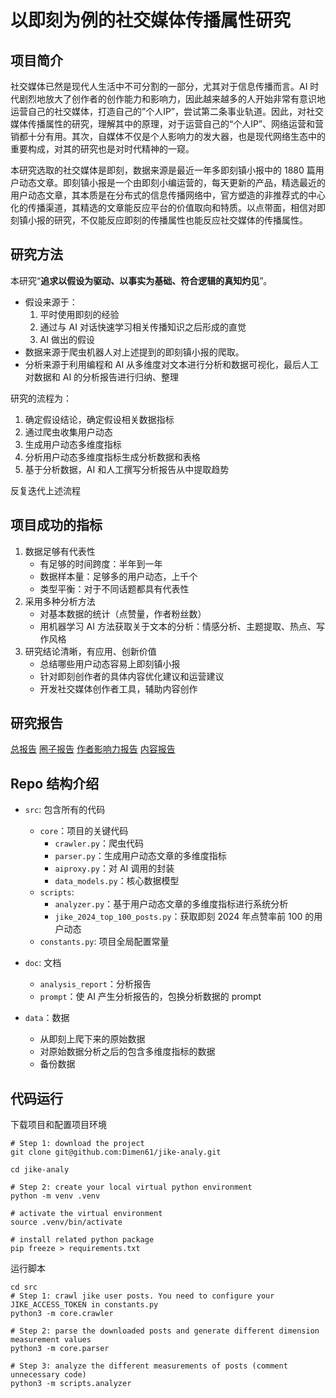 # 以即刻为例的社交媒体传播属性研究

## 项目简介
社交媒体已然是现代人生活中不可分割的一部分，尤其对于信息传播而言。AI 时代剧烈地放大了创作者的创作能力和影响力，因此越来越多的人开始非常有意识地运营自己的社交媒体，打造自己的”个人IP”，尝试第二条事业轨道。因此，对社交媒体传播属性的研究，理解其中的原理，对于运营自己的“个人IP”、网络运营和营销都十分有用。其次，自媒体不仅是个人影响力的发大器，也是现代网络生态中的重要构成，对其的研究也是对时代精神的一窥。

本研究选取的社交媒体是即刻，数据来源是最近一年多即刻镇小报中的 1880 篇用户动态文章。即刻镇小报是一个由即刻小编运营的，每天更新的产品，精选最近的用户动态文章，其本质是在分布式的信息传播网络中，官方塑造的非推荐式的中心化的传播渠道，其精选的文章能反应平台的价值取向和特质。以点带面，相信对即刻镇小报的研究，不仅能反应即刻的传播属性也能反应社交媒体的传播属性。

## 研究方法
本研究“**追求以假设为驱动、以事实为基础、符合逻辑的真知灼见**”。
- 假设来源于：
  1. 平时使用即刻的经验
  2. 通过与 AI 对话快速学习相关传播知识之后形成的直觉
  3. AI 做出的假设
- 数据来源于爬虫机器人对上述提到的即刻镇小报的爬取。
- 分析来源于利用编程和 AI 从多维度对文本进行分析和数据可视化，最后人工对数据和 AI 的分析报告进行归纳、整理

研究的流程为：
1. 确定假设结论，确定假设相关数据指标
2. 通过爬虫收集用户动态
3. 生成用户动态多维度指标
4. 分析用户动态多维度指标生成分析数据和表格
5. 基于分析数据，AI 和人工撰写分析报告从中提取趋势

反复迭代上述流程

## 项目成功的指标
1. 数据足够有代表性
    - 有足够的时间跨度：半年到一年
    - 数据样本量：足够多的用户动态，上千个
    - 类型平衡：对于不同话题都具有代表性
2. 采用多种分析方法
    - 对基本数据的统计（点赞量，作者粉丝数）
    - 用机器学习 AI 方法获取关于文本的分析：情感分析、主题提取、热点、写作风格
3. 研究结论清晰，有应用、创新价值
    - 总结哪些用户动态容易上即刻镇小报
    - 针对即刻创作者的具体内容优化建议和运营建议
    - 开发社交媒体创作者工具，辅助内容创作

## 研究报告
[总报告](./doc/analysis_report/summary.md)
[圈子报告](./doc/analysis_report/topic.md)
[作者影响力报告](./doc/analysis_report/author.md)
[内容报告](./doc/analysis_report/content.md)

## Repo 结构介绍
- `src`: 包含所有的代码
  - `core`：项目的关键代码
    - `crawler.py`：爬虫代码
    - `parser.py`：生成用户动态文章的多维度指标
    - `aiproxy.py`：对 AI 调用的封装
    - `data_models.py`：核心数据模型
  - `scripts`:
    - `analyzer.py`：基于用户动态文章的多维度指标进行系统分析
    - `jike_2024_top_100_posts.py`：获取即刻 2024 年点赞率前 100 的用户动态
  - `constants.py`: 项目全局配置常量

- `doc`: 文档
  - `analysis_report`：分析报告
  - `prompt`：使 AI 产生分析报告的，包换分析数据的 prompt

- `data`：数据
  - 从即刻上爬下来的原始数据
  - 对原始数据分析之后的包含多维度指标的数据
  - 备份数据

## 代码运行
下载项目和配置项目环境
```shell
# Step 1: download the project
git clone git@github.com:Dimen61/jike-analy.git

cd jike-analy

# Step 2: create your local virtual python environment
python -m venv .venv

# activate the virtual environment
source .venv/bin/activate

# install related python package
pip freeze > requirements.txt
```

运行脚本
```shell
cd src
# Step 1: crawl jike user posts. You need to configure your JIKE_ACCESS_TOKEN in constants.py
python3 -m core.crawler

# Step 2: parse the downloaded posts and generate different dimension measurement values
python3 -m core.parser

# Step 3: analyze the different measurements of posts (comment unnecessary code)
python3 -m scripts.analyzer
```
